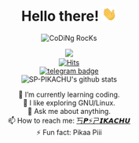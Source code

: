 <div align="center" width="50">
 
# Hello there! <img src="https://raw.githubusercontent.com/ABSphreak/ABSphreak/master/gifs/Hi.gif" width="30px"> <br>

<img src="https://cdn.dribbble.com/users/1162077/screenshots/3848914/programmer.gif" alt="CoDiNg RocKs"  width="300"/>

<!--https://media2.giphy.com/media/M9kgjEsLG6LMbYC9dl/giphy.gif -->

![](https://komarev.com/ghpvc/?username=SP-PIKACHU&style=flat&color=orange&label=PROFILE+VIEWS)<br>
[![Hits](https://hits.seeyoufarm.com/api/count/incr/badge.svg?url=https%3A%2F%2Fgithub.com%2FSP-PIKACHU&count_bg=%2379C83D&title_bg=%23555555&icon=mediafire.svg&icon_color=%23E7E7E7&title=HITS&edge_flat=false)](https://hits.seeyoufarm.com)<br>
[![telegram badge](https://img.shields.io/badge/SP_PIKACHU-blue?style=flat&logo=telegram)](https://t.me/pik0chu007)<br>
![SP-PIKACHU's github stats](https://github-readme-stats.vercel.app/api?username=SP-PIKACHU&bg_color=30,e96443,904e95&title_color=fff&text_color=fff)



 🌱 I’m currently learning coding. <br>
 🔭 I like exploring GNU/Linux. <br>
 💬 Ask me about anything. <br>
 📫 How to reach me: [丂𝙋⚡ㄕ𝙄𝙆𝘼𝘾𝙃𝙐](https://t.me/pik0chu007)<br>
 ⚡ Fun fact: Pikaa Piii <br>

</div>
